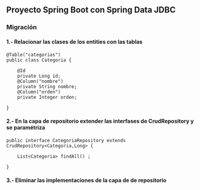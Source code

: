 ## Proyecto Spring Boot con Spring Data JDBC


### Migración

#### 1.- Relacionar las clases de los entities con las tablas
```
@Table("categorias")
public class Categoria {

    @Id
    private Long id;
    @Column("nombre")
    private String nombre;
    @Column("orden")
    private Integer orden;

}
```


#### 2.- En la capa de repositorio extender las interfases de CrudRepository y se paramétriza 

```
public interface CategoriaRepository extends CrudRepository<Categoria,Long> {

    List<Categoria> findAll() ;

}
```

#### 3.- Eliminar las implementaciones de la capa de de repositorio

